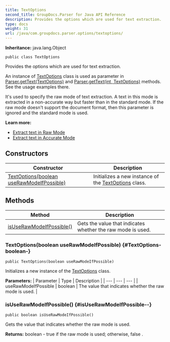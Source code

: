```yaml
---
title: TextOptions
second_title: GroupDocs.Parser for Java API Reference
description: Provides the options which are used for text extraction.
type: docs
weight: 31
url: /java/com.groupdocs.parser.options/textoptions/
---
```

**Inheritance:**
java.lang.Object
```
public class TextOptions
```

Provides the options which are used for text extraction.

An instance of [TextOptions](../../com.groupdocs.parser.options/textoptions) class is used as parameter in [Parser.getText(TextOptions)](../../com.groupdocs.parser/parser\#getText-TextOptions-) and [Parser.getText(int, TextOptions)](../../com.groupdocs.parser/parser\#getText-int--TextOptions-) methods. See the usage examples there.

It's used to specify the raw mode of text extraction. A text in this mode is extracted in a non-accurate way but faster than in the standard mode. If the raw mode doesn't support the document format, then this parameter is ignored and the standard mode is used.

**Learn more:**

 *  [Extract text in Raw Mode][]
 *  [Extract text in Accurate Mode][]


[Extract text in Raw Mode]: https://docs.groupdocs.com/display/parserjava/Extract+text+in+Raw+mode
[Extract text in Accurate Mode]: https://docs.groupdocs.com/display/parserjava/Extract+text+in+Accurate+mode
## Constructors

| Constructor | Description |
| --- | --- |
| [TextOptions(boolean useRawModeIfPossible)](#TextOptions-boolean-) | Initializes a new instance of the [TextOptions](../../com.groupdocs.parser.options/textoptions) class. |
## Methods

| Method | Description |
| --- | --- |
| [isUseRawModeIfPossible()](#isUseRawModeIfPossible--) | Gets the value that indicates whether the raw mode is used. |
### TextOptions(boolean useRawModeIfPossible) {#TextOptions-boolean-}
```
public TextOptions(boolean useRawModeIfPossible)
```


Initializes a new instance of the [TextOptions](../../com.groupdocs.parser.options/textoptions) class.

**Parameters:**
| Parameter | Type | Description |
| --- | --- | --- |
| useRawModeIfPossible | boolean | The value that indicates whether the raw mode is used. |

### isUseRawModeIfPossible() {#isUseRawModeIfPossible--}
```
public boolean isUseRawModeIfPossible()
```


Gets the value that indicates whether the raw mode is used.

**Returns:**
boolean -  true  if the raw mode is used; otherwise,  false .
